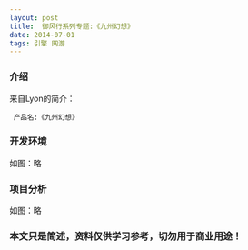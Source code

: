 ```yaml
---
layout: post
title:  御风行系列专题:《九州幻想》
date: 2014-07-01
tags: 引擎 网游
---
```



### 介绍


来自Lyon的简介：

	 产品名:《九州幻想》




### 开发环境

如图：略

### 项目分析

如图：略



### 本文只是简述，资料仅供学习参考，切勿用于商业用途！